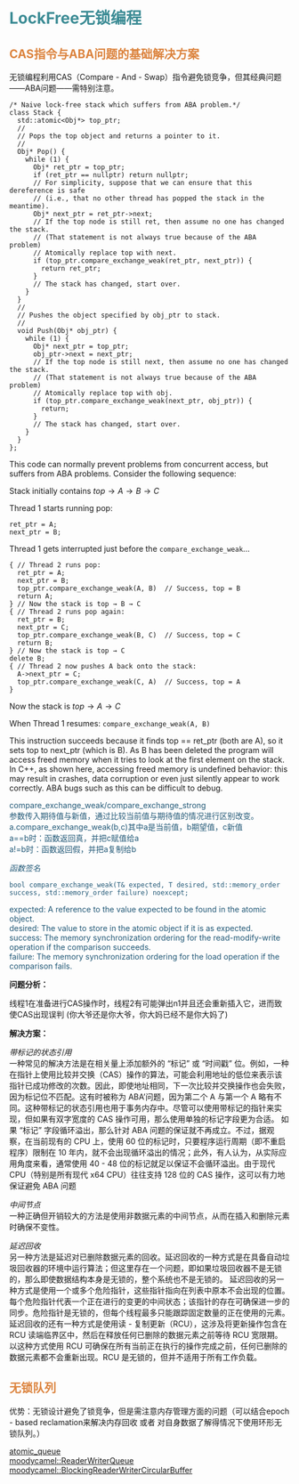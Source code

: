 
# <font  color='3d8c95'>LockFree无锁编程</font>
## <font  color='dc843f'>CAS指令与ABA问题的基础解决方案</font>

无锁编程利用CAS（Compare - And - Swap）指令避免锁竞争，但其经典问题——ABA问题——需特别注意。
```
/* Naive lock-free stack which suffers from ABA problem.*/
class Stack {
  std::atomic<Obj*> top_ptr;
  //
  // Pops the top object and returns a pointer to it.
  //
  Obj* Pop() {
    while (1) {
      Obj* ret_ptr = top_ptr;
      if (ret_ptr == nullptr) return nullptr;
      // For simplicity, suppose that we can ensure that this dereference is safe
      // (i.e., that no other thread has popped the stack in the meantime).
      Obj* next_ptr = ret_ptr->next;
      // If the top node is still ret, then assume no one has changed the stack.
      // (That statement is not always true because of the ABA problem)
      // Atomically replace top with next.
      if (top_ptr.compare_exchange_weak(ret_ptr, next_ptr)) {
        return ret_ptr;
      }
      // The stack has changed, start over.
    }
  }
  //
  // Pushes the object specified by obj_ptr to stack.
  //
  void Push(Obj* obj_ptr) {
    while (1) {
      Obj* next_ptr = top_ptr;
      obj_ptr->next = next_ptr;
      // If the top node is still next, then assume no one has changed the stack.
      // (That statement is not always true because of the ABA problem)
      // Atomically replace top with obj.
      if (top_ptr.compare_exchange_weak(next_ptr, obj_ptr)) {
        return;
      }
      // The stack has changed, start over.
    }
  }
};
```
This code can normally prevent problems from concurrent access, but suffers from ABA problems. Consider the following sequence:

Stack initially contains $top → A → B → C$

Thread 1 starts running pop:
```
ret_ptr = A;
next_ptr = B;
```
Thread 1 gets interrupted just before the `compare_exchange_weak`...
```
{ // Thread 2 runs pop:
  ret_ptr = A;
  next_ptr = B;
  top_ptr.compare_exchange_weak(A, B)  // Success, top = B
  return A;
} // Now the stack is top → B → C
{ // Thread 2 runs pop again:
  ret_ptr = B;
  next_ptr = C;
  top_ptr.compare_exchange_weak(B, C)  // Success, top = C
  return B;
} // Now the stack is top → C
delete B;
{ // Thread 2 now pushes A back onto the stack:
  A->next_ptr = C;
  top_ptr.compare_exchange_weak(C, A)  // Success, top = A
}
```
Now the stack is $top → A → C$

When Thread 1 resumes:
`compare_exchange_weak(A, B)`

This instruction succeeds because it finds top == ret_ptr (both are A), so it sets top to next_ptr (which is B). As B has been deleted the program will access freed memory when it tries to look at the first element on the stack. In C++, as shown here, accessing freed memory is undefined behavior: this may result in crashes, data corruption or even just silently appear to work correctly. ABA bugs such as this can be difficult to debug.

<font  color='235977'> compare_exchange_weak/compare_exchange_strong  
参数传入期待值与新值，通过比较当前值与期待值的情况进行区别改变。  
a.compare_exchange_weak(b,c)其中a是当前值，b期望值，c新值  
a==b时：函数返回真，并把c赋值给a  
a!=b时：函数返回假，并把a复制给b  

*函数签名*  
```
bool compare_exchange_weak(T& expected, T desired, std::memory_order success, std::memory_order failure) noexcept;  
```
expected: A reference to the value expected to be found in the atomic object.  
desired: The value to store in the atomic object if it is as expected.  
success: The memory synchronization ordering for the read-modify-write operation if the comparison succeeds.  
failure: The memory synchronization ordering for the load operation if the comparison fails.

</font>

**问题分析：**

线程1在准备进行CAS操作时，线程2有可能弹出n1并且还会重新插入它，进而致使CAS出现误判
(你大爷还是你大爷，你大妈已经不是你大妈了)

**解决方案：**

*带标记的状态引用*  
一种常见的解决方法是在相关量上添加额外的 “标记” 或 “时间戳” 位。例如，一种在指针上使用比较并交换（CAS）操作的算法，可能会利用地址的低位来表示该指针已成功修改的次数。因此，即使地址相同，下一次比较并交换操作也会失败，因为标记位不匹配。这有时被称为 ABA’问题，因为第二个 A 与第一个 A 略有不同。这种带标记的状态引用也用于事务内存中。尽管可以使用带标记的指针来实现，但如果有双字宽度的 CAS 操作可用，那么使用单独的标记字段更为合适。
如果 “标记” 字段循环溢出，那么针对 ABA 问题的保证就不再成立。不过，据观察，在当前现有的 CPU 上，使用 60 位的标记时，只要程序运行周期（即不重启程序）限制在 10 年内，就不会出现循环溢出的情况；此外，有人认为，从实际应用角度来看，通常使用 40 - 48 位的标记就足以保证不会循环溢出。由于现代 CPU（特别是所有现代 x64 CPU）往往支持 128 位的 CAS 操作，这可以有力地保证避免 ABA 问题

*中间节点*  
一种正确但开销较大的方法是使用非数据元素的中间节点，从而在插入和删除元素时确保不变性。

*延迟回收*  
另一种方法是延迟对已删除数据元素的回收。延迟回收的一种方式是在具备自动垃圾回收器的环境中运行算法；但这里存在一个问题，即如果垃圾回收器不是无锁的，那么即使数据结构本身是无锁的，整个系统也不是无锁的。
延迟回收的另一种方式是使用一个或多个危险指针，这些指针指向在列表中原本不会出现的位置。每个危险指针代表一个正在进行的变更的中间状态；该指针的存在可确保进一步的同步。危险指针是无锁的，但每个线程最多只能跟踪固定数量的正在使用的元素。
延迟回收的还有一种方式是使用读 - 复制更新（RCU），这涉及将更新操作包含在 RCU 读端临界区中，然后在释放任何已删除的数据元素之前等待 RCU 宽限期。以这种方式使用 RCU 可确保在所有当前正在执行的操作完成之前，任何已删除的数据元素都不会重新出现。RCU 是无锁的，但并不适用于所有工作负载。

## <font  color='dc843f'>无锁队列</font>
优势：无锁设计避免了锁竞争，但是需注意内存管理方面的问题（可以结合epoch - based reclamation来解决内存回收 或者 对自身数据了解得情况下使用环形无锁队列。）

[atomic_queue](https://github.com/max0x7ba/atomic_queue/blob/master/include/atomic_queue/atomic_queue.h)  
[moodycamel::ReaderWriterQueue](https://github.com/cameron314/readerwriterqueue/blob/master/readerwriterqueue.h)  
[moodycamel::BlockingReaderWriterCircularBuffer](https://github.com/cameron314/readerwriterqueue/blob/master/readerwritercircularbuffer.h)  
